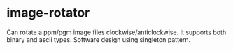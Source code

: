 # image-rotator
Can rotate a ppm/pgm image files clockwise/anticlockwise. It supports both binary and ascii types. Software design using singleton pattern.
